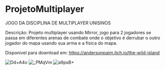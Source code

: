 # ProjetoMultiplayer

JOGO DA DISCIPLINA DE MULTIPLAYER UNISINOS

Descrição: Projeto multiplayer usando Mirror, jogo para 2 jogadores se passa em diferentes arenas de combate onde o objetivo é derrubar o outro jogador do mapa usando sua arma e a física do mapa.

Disponivel para download em:
https://andersonpaim.itch.io/the-wild-island


![Dd+A4o](https://user-images.githubusercontent.com/42255485/153982768-e8970c44-9360-4ffd-9413-4cabbfb3d989.png)
![_PMqVm](https://user-images.githubusercontent.com/42255485/153982771-a95e261c-10c9-4dfb-a715-b32932f13cba.png)
![a9psB+](https://user-images.githubusercontent.com/42255485/153982774-216a0d38-b9a3-46c6-a7f4-c8cd01f3238b.png)
